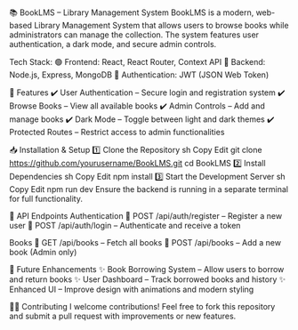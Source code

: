 📚 BookLMS – Library Management System
BookLMS is a modern, web-based Library Management System that allows users to browse books while administrators can manage the collection. The system features user authentication, a dark mode, and secure admin controls.

Tech Stack:
🟢 Frontend: React, React Router, Context API
🔵 Backend: Node.js, Express, MongoDB
🔐 Authentication: JWT (JSON Web Token)

🚀 Features
✔️ User Authentication – Secure login and registration system
✔️ Browse Books – View all available books
✔️ Admin Controls – Add and manage books
✔️ Dark Mode – Toggle between light and dark themes
✔️ Protected Routes – Restrict access to admin functionalities

📥 Installation & Setup
1️⃣ Clone the Repository
sh
Copy
Edit
git clone https://github.com/yourusername/BookLMS.git
cd BookLMS
2️⃣ Install Dependencies
sh
Copy
Edit
npm install
3️⃣ Start the Development Server
sh
Copy
Edit
npm run dev
Ensure the backend is running in a separate terminal for full functionality.

🔗 API Endpoints
Authentication
🔹 POST /api/auth/register – Register a new user
🔹 POST /api/auth/login – Authenticate and receive a token

Books
📖 GET /api/books – Fetch all books
📖 POST /api/books – Add a new book (Admin only)

🔮 Future Enhancements
✨ Book Borrowing System – Allow users to borrow and return books
✨ User Dashboard – Track borrowed books and history
✨ Enhanced UI – Improve design with animations and modern styling

👨‍💻 Contributing
I welcome contributions! Feel free to fork this repository and submit a pull request with improvements or new features.